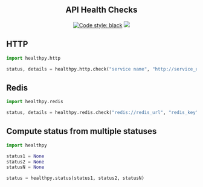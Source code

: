 <h2 align="center">API Health Checks</h2>

<p align="center">
<a href="https://github.com/ambv/black"><img alt="Code style: black" src="https://img.shields.io/badge/code%20style-black-000000.svg"></a>
<a href='https://pse.tools.digital.engie.com/drm-all.gem/job/team/view/Python%20modules/job/healthpy/job/master/'><img src='https://pse.tools.digital.engie.com/drm-all.gem/buildStatus/icon?job=team/healthpy/master'></a>
</p>

## HTTP

```python
import healthpy.http

status, details = healthpy.http.check("service name", "http://service_url")
```

## Redis

```python
import healthpy.redis

status, details = healthpy.redis.check("redis://redis_url", "redis_key")
```

## Compute status from multiple statuses

```python
import healthpy

status1 = None 
status2 = None
statusN = None

status = healthpy.status(status1, status2, statusN)
```
